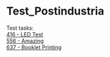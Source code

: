 # Test_Postindustria

Test tasks:
<br/><a href="https://uva.onlinejudge.org/index.php?option=com_onlinejudge&Itemid=8&category=6&page=show_problem&problem=357
"/>416 - LED Test</a>
<br/><a href="https://uva.onlinejudge.org/index.php?option=com_onlinejudge&Itemid=8&category=7&page=show_problem&problem=497
"/>556 - Amazing</a>
<br/><a href="https://uva.onlinejudge.org/index.php?option=com_onlinejudge&Itemid=8&category=8&page=show_problem&problem=578
"/>637 - Booklet Printing</a>
